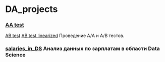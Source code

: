 # DA_projects

### [AA test](https://github.com/Igorm525/DA_projects/blob/main/5_1_AA_test.ipynb) 
[AB test](https://github.com/Igorm525/DA_projects/blob/main/5_2_AB_test.ipynb) 
[AB test linearized](https://github.com/Igorm525/DA_projects/blob/main/5_3_AB_test_linearized.ipynb)
Проведение А/A и А/B тестов.

### [salaries_in_DS](https://github.com/Igorm525/DA_projects/blob/main/salaries_in_DS.ipynb) Анализ данных по зарплатам в области Data Science
